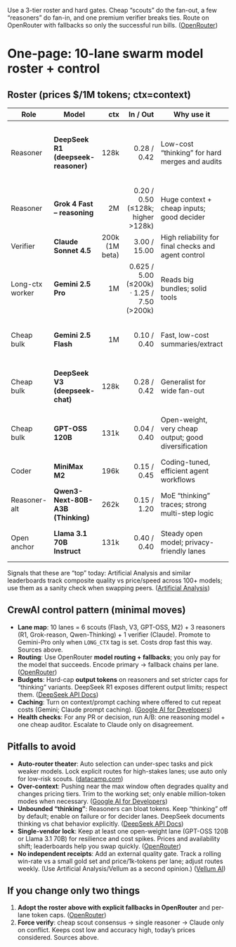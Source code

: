 Use a 3-tier roster and hard gates. Cheap “scouts” do the fan-out, a few “reasoners” do fan-in, and one premium verifier breaks ties. Route on OpenRouter with fallbacks so only the successful run bills. ([OpenRouter][1])

# One-page: 10-lane swarm model roster + control

## Roster (prices $/1M tokens; ctx=context)

| Role            | Model                               |            ctx |                                   In / Out | Why use it                                           | Notes                                                                             |
| --------------- | ----------------------------------- | -------------: | -----------------------------------------: | ---------------------------------------------------- | --------------------------------------------------------------------------------- |
| Reasoner        | **DeepSeek R1 (deepseek-reasoner)** |           128k |                                0.28 / 0.42 | Low-cost “thinking” for hard merges and audits       | Tool calls route via chat model; cap “thinking” outputs. ([DeepSeek API Docs][2]) |
| Reasoner        | **Grok 4 Fast – reasoning**         |             2M |          0.20 / 0.50 (≤128k; higher >128k) | Huge context + cheap inputs; good decider            | Long-ctx has different pricing; check tier. ([xAI Docs][3])                       |
| Verifier        | **Claude Sonnet 4.5**               | 200k (1M beta) |                               3.00 / 15.00 | High reliability for final checks and agent control  | Use prompt caching to cut cost. ([Claude][4])                                     |
| Long-ctx worker | **Gemini 2.5 Pro**                  |             1M | 0.625 / 5.00 (≤200k) · 1.25 / 7.50 (>200k) | Reads big bundles; solid tools                       | Use only when you truly need 1M. ([Google AI for Developers][5])                  |
| Cheap bulk      | **Gemini 2.5 Flash**                |             1M |                                0.10 / 0.40 | Fast, low-cost summaries/extract                     | Good default for ingestion lanes. ([Google AI for Developers][5])                 |
| Cheap bulk      | **DeepSeek V3 (deepseek-chat)**     |           128k |                                0.28 / 0.42 | Generalist for wide fan-out                          | Pair with R1 for escalations. ([DeepSeek API Docs][2])                            |
| Cheap bulk      | **GPT-OSS 120B**                    |           131k |                                0.04 / 0.40 | Open-weight, very cheap output; good diversification | Stable for drafting and long doc passes. ([OpenRouter][6])                        |
| Coder           | **MiniMax M2**                      |           196k |                                0.15 / 0.45 | Coding-tuned, efficient agent workflows              | Good SWE lane worker. ([OpenRouter][7])                                           |
| Reasoner-alt    | **Qwen3-Next-80B-A3B (Thinking)**   |           262k |                                0.15 / 1.20 | MoE “thinking” traces; strong multi-step logic       | Cap output length. ([OpenRouter][8])                                              |
| Open anchor     | **Llama 3.1 70B Instruct**          |           131k |                                0.40 / 0.40 | Steady open model; privacy-friendly lanes            | Use for deterministic formats/JSON. ([OpenRouter][9])                             |

Signals that these are “top” today: Artificial Analysis and similar leaderboards track composite quality vs price/speed across 100+ models; use them as a sanity check when swapping peers. ([Artificial Analysis][10])

## CrewAI control pattern (minimal moves)

* **Lane map**: 10 lanes = 6 scouts (Flash, V3, GPT-OSS, M2) + 3 reasoners (R1, Grok-reason, Qwen-Thinking) + 1 verifier (Claude). Promote to Gemini-Pro only when `LONG_CTX` tag is set. Costs drop fast this way. Sources above.
* **Routing**: Use OpenRouter **model routing + fallbacks**; you only pay for the model that succeeds. Encode primary → fallback chains per lane. ([OpenRouter][1])
* **Budgets**: Hard-cap **output tokens** on reasoners and set stricter caps for “thinking” variants. DeepSeek R1 exposes different output limits; respect them. ([DeepSeek API Docs][2])
* **Caching**: Turn on context/prompt caching where offered to cut repeat costs (Gemini; Claude prompt caching). ([Google AI for Developers][5])
* **Health checks**: For any PR or decision, run A/B: one reasoning model + one cheap auditor. Escalate to Claude only on disagreement.

## Pitfalls to avoid

* **Auto-router theater**: Auto selection can under-spec tasks and pick weaker models. Lock explicit routes for high-stakes lanes; use auto only for low-risk scouts. ([datacamp.com][11])
* **Over-context**: Pushing near the max window often degrades quality and changes pricing tiers. Trim to the working set; only enable million-token modes when necessary. ([Google AI for Developers][5])
* **Unbounded “thinking”**: Reasoners can bloat tokens. Keep “thinking” off by default; enable on failure or for decider lanes. DeepSeek documents thinking vs chat behavior explicitly. ([DeepSeek API Docs][2])
* **Single-vendor lock**: Keep at least one open-weight lane (GPT-OSS 120B or Llama 3.1 70B) for resilience and cost spikes. Prices and availability shift; leaderboards help you swap quickly. ([OpenRouter][6])
* **No independent receipts**: Add an external quality gate. Track a rolling win-rate vs a small gold set and price/1k-tokens per lane; adjust routes weekly. (Use Artificial Analysis/Vellum as a second opinion.) ([Vellum AI][12])

## If you change only two things

1. **Adopt the roster above with explicit fallbacks in OpenRouter** and per-lane token caps. ([OpenRouter][1])
2. **Force verify**: cheap scout consensus → single reasoner → Claude only on conflict. Keeps cost low and accuracy high, today’s prices considered. Sources above.

[1]: https://openrouter.ai/docs/features/model-routing?utm_source=chatgpt.com "Model Routing | Dynamic AI Model Selection and Fallback"
[2]: https://api-docs.deepseek.com/quick_start/pricing "Models & Pricing | DeepSeek API Docs"
[3]: https://docs.x.ai/docs/models/grok-4-fast-non-reasoning?utm_source=chatgpt.com "Grok 4 Fast (Non-Reasoning)"
[4]: https://www.claude.com/pricing?utm_source=chatgpt.com "Pricing"
[5]: https://ai.google.dev/gemini-api/docs/pricing?utm_source=chatgpt.com "Gemini Developer API Pricing - Google AI for Developers"
[6]: https://openrouter.ai/openai/gpt-oss-120b?utm_source=chatgpt.com "gpt-oss-120b - API, Providers, Stats"
[7]: https://openrouter.ai/minimax/minimax-m2?utm_source=chatgpt.com "MiniMax M2 - API, Providers, Stats"
[8]: https://openrouter.ai/qwen/qwen3-next-80b-a3b-thinking?utm_source=chatgpt.com "Qwen3 Next 80B A3B Thinking - API, Providers, Stats"
[9]: https://openrouter.ai/meta-llama/llama-3.1-70b-instruct?utm_source=chatgpt.com "Llama 3.1 70B Instruct - API, Providers, Stats"
[10]: https://artificialanalysis.ai/leaderboards/models "LLM Leaderboard - Comparison of over 100 AI models from OpenAI, Google, DeepSeek & others | Artificial Analysis"
[11]: https://www.datacamp.com/tutorial/openrouter?utm_source=chatgpt.com "OpenRouter: A Guide With Practical Examples"
[12]: https://www.vellum.ai/llm-leaderboard?utm_source=chatgpt.com "LLM Leaderboard 2025"
